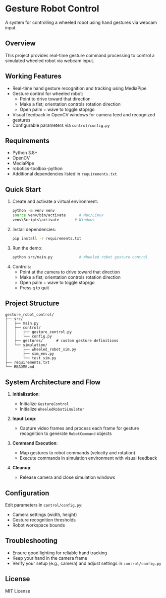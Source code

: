 # Gesture Robot Control

A system for controlling a wheeled robot using hand gestures via webcam input.

## Overview

This project provides real-time gesture command processing to control a simulated wheeled robot via webcam input.

## Working Features

- Real-time hand gesture recognition and tracking using MediaPipe
- Gesture control for wheeled robot:
  - Point to drive toward that direction
  - Make a fist; orientation controls rotation direction
  - Open palm + wave to toggle stop/go
- Visual feedback in OpenCV windows for camera feed and recognized gestures
- Configurable parameters via `control/config.py`

## Requirements

- Python 3.8+
- OpenCV
- MediaPipe
- robotics-toolbox-python
- Additional dependencies listed in `requirements.txt`

## Quick Start

1. Create and activate a virtual environment:
   ```bash
   python -m venv venv
   source venv/bin/activate      # Mac/Linux
   venv\Scripts\activate       # Windows
   ```
2. Install dependencies:
   ```bash
   pip install -r requirements.txt
   ```
3. Run the demo:
   ```bash
   python src/main.py            # Wheeled robot gesture control
   ```
4. Controls:
   - Point at the camera to drive toward that direction
   - Make a fist; orientation controls rotation direction
   - Open palm + wave to toggle stop/go
   - Press `q` to quit

## Project Structure

```
gesture_robot_control/
├── src/
│   ├── main.py
│   ├── control/
│   │   ├── gesture_control.py
│   │   └── config.py
│   ├── gestures/      # custom gesture definitions
│   └── simulation/
│       ├── wheeled_robot_sim.py
│       ├── sim_env.py
│       └── test_sim.py
├── requirements.txt
└── README.md
```

## System Architecture and Flow

1. **Initialization**:
   - Initialize `GestureControl`
   - Initialize `WheeledRobotSimulator`

2. **Input Loop**:
   - Capture video frames and process each frame for gesture recognition to generate `RobotCommand` objects

3. **Command Execution**:
   - Map gestures to robot commands (velocity and rotation)
   - Execute commands in simulation environment with visual feedback

4. **Cleanup**:
   - Release camera and close simulation windows

## Configuration

Edit parameters in `control/config.py`:
- Camera settings (width, height)
- Gesture recognition thresholds
- Robot workspace bounds

## Troubleshooting

- Ensure good lighting for reliable hand tracking
- Keep your hand in the camera frame
- Verify your setup (e.g., camera) and adjust settings in `control/config.py`

## License

MIT License 